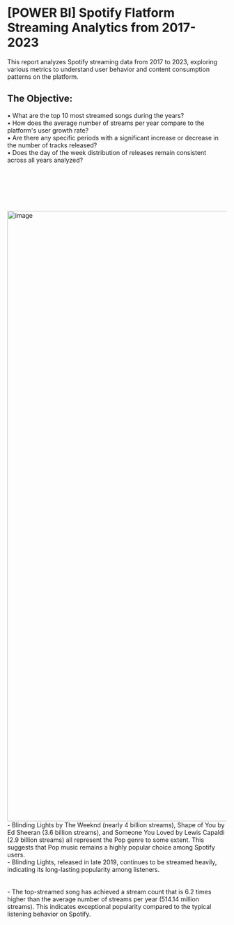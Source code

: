 # [POWER BI] Spotify Flatform Streaming Analytics from 2017-2023

This report analyzes Spotify streaming data from 2017 to 2023, exploring various metrics to understand user behavior and content consumption patterns on the platform.


## The Objective: 

• What are the top 10 most streamed songs during the years? <br/>
• How does the average number of streams per year compare to the platform's user growth rate? <br/>
• Are there any specific periods with a significant increase or decrease in the number of tracks released? <br/>
• Does the day of the week distribution of releases remain consistent across all years analyzed?

<pre>




   
</pre>

<img width="1399" alt="image" src="https://github.com/Inyourdreams12/Spotify_Streaming_POWER-BI/assets/119731058/3c5623ba-1609-423e-be75-774e1a724f66">

<br/>
- Blinding Lights by The Weeknd (nearly 4 billion streams), Shape of You by Ed Sheeran (3.6 billion streams), and Someone You Loved by Lewis Capaldi (2.9 billion streams) all represent the Pop genre to some extent. This suggests that Pop music remains a highly popular choice among Spotify users.
<br/>
- Blinding Lights, released in late 2019, continues to be streamed heavily, indicating its long-lasting popularity among listeners. <br/>
<br/>
<br/>
- The top-streamed song has achieved a stream count that is 6.2 times higher than the average number of streams per year (514.14 million streams). This indicates exceptional popularity compared to the typical listening behavior on Spotify.
